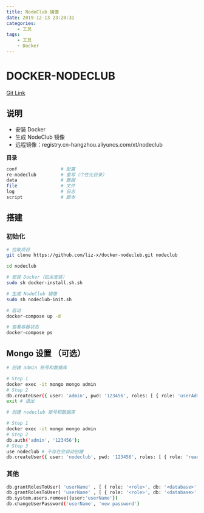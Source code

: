 ```yaml
---
title: NodeClub 镜像
date: 2019-12-13 23:20:31
categories: 
	- 工具
tags:
	- 工具
	- Docker
---
```


# DOCKER-NODECLUB

[Git Link](https://github.com/liz-x/docker-nodeclub.git)

## 说明

- 安装 Docker
- 生成 NodeClub 镜像
- 远程镜像：registry.cn-hangzhou.aliyuncs.com/xt/nodeclub



**目录**

```sh
conf                # 配置
re-nodeclub         # 重写（个性化目录）
data                # 数据
file                # 文件
log                 # 日志
script              # 脚本
```



## 搭建

### 初始化

```sh
# 拉取项目
git clone https://github.com/liz-x/docker-nodeclub.git nodeclub

cd nodeclub

# 安装 Docker（如未安装）
sudo sh docker-install.sh.sh

# 生成 NodeClub 镜像
sudo sh nodeclub-init.sh

# 启动
docker-compose up -d

# 查看容器状态
docker-compose ps
```

## Mongo 设置 （可选）

```sh
# 创建 admin 账号和数据库

# Step 1
docker exec -it mongo mongo admin
# Step 2
db.createUser({ user: 'admin', pwd: '123456', roles: [ { role: 'userAdminAnyDatabase', db: 'admin' } ] }); # 创建账号
exit # 退出

# 创建 nodeclub 账号和数据库

# Step 1
docker exec -it mongo mongo admin
# Step 2
db.auth('admin', '123456');
# Step 3
use nodeclub # 不存在会自动创建
db.createUser({ user: 'nodeclub', pwd: '123456', roles: [ { role: 'readWrite', db: 'nodeclub' } ] }); # 创建账号
```

### 其他

```sh
db.grantRolesToUser( 'userName' , [ { role: '<role>', db: '<database>' } ])             # 授予角色
db.grantRolesToUser( 'userName' , [ { role: '<role>', db: '<database>' } ])             # 取消角色
db.system.users.remove({user:'userName'})                                               # 删除用户
db.changeUserPassword('userName', 'new password')                                       # 修改密码
```